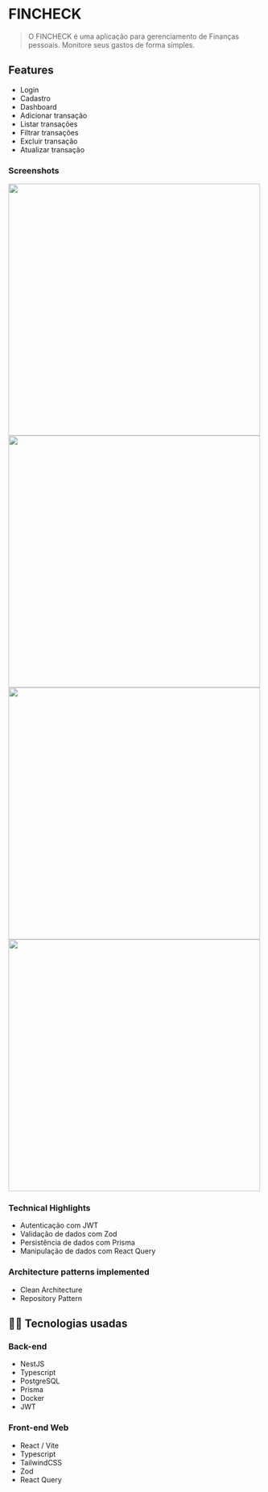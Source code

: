 # FINCHECK

> O FINCHECK é uma aplicação para gerenciamento de Finanças pessoais. Monitore seus gastos de forma simples.

## Features

- Login
- Cadastro
- Dashboard
- Adicionar transação
- Listar transações
- Filtrar transações
- Excluir transação
- Atualizar transação

### Screenshots

<img src="https://github.com/user-attachments/assets/341383cf-efe4-4dbc-b7ff-c9d83a5ad492" width="500">
<img src="https://github.com/user-attachments/assets/b81138e6-6457-4c19-99ca-ba608ffdf2e1" width="500">
<img src="https://github.com/user-attachments/assets/93b6a8f1-b8aa-45c8-a97a-6f7959d618f4" width="500">
<img src="https://github.com/user-attachments/assets/46e51dcb-7e03-443d-b649-ea7c87efeca9" width="500">




### Technical Highlights

- Autenticação com JWT
- Validação de dados com Zod
- Persistência de dados com Prisma
- Manipulação de dados com React Query

### Architecture patterns implemented

- Clean Architecture
- Repository Pattern

## 👩‍💻 Tecnologias usadas
  
### Back-end
  * NestJS
  * Typescript
  * PostgreSQL
  * Prisma
  * Docker
  * JWT

### Front-end Web

  * React / Vite 
  * Typescript
  * TailwindCSS
  * Zod
  * React Query
  


